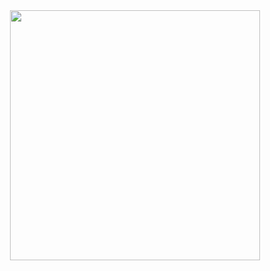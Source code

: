 <div id="header" align="center">
<img src= "https://media.giphy.com/media/XD9o33QG9BoMis7iM4/giphy.gif" width="400">
<div>
<div id = "bages">
<img src = "https://img.shields.io/static/v1?label=<VKontakte>&message =<VK>&color=<blue>
